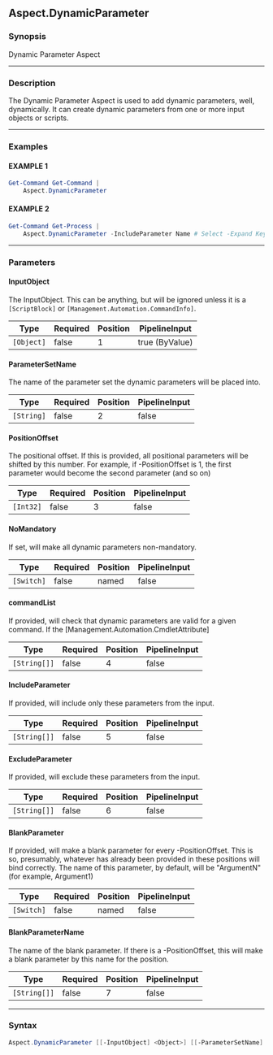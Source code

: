 Aspect.DynamicParameter
-----------------------




### Synopsis
Dynamic Parameter Aspect



---


### Description

The Dynamic Parameter Aspect is used to add dynamic parameters, well, dynamically.
It can create dynamic parameters from one or more input objects or scripts.



---


### Examples
#### EXAMPLE 1
```PowerShell
Get-Command Get-Command | 
    Aspect.DynamicParameter
```

#### EXAMPLE 2
```PowerShell
Get-Command Get-Process | 
    Aspect.DynamicParameter -IncludeParameter Name # Select -Expand Keys | Should -Be Name
```



---


### Parameters
#### **InputObject**

The InputObject.
This can be anything, but will be ignored unless it is a `[ScriptBlock]` or `[Management.Automation.CommandInfo]`.






|Type      |Required|Position|PipelineInput |
|----------|--------|--------|--------------|
|`[Object]`|false   |1       |true (ByValue)|



#### **ParameterSetName**

The name of the parameter set the dynamic parameters will be placed into.






|Type      |Required|Position|PipelineInput|
|----------|--------|--------|-------------|
|`[String]`|false   |2       |false        |



#### **PositionOffset**

The positional offset.  If this is provided, all positional parameters will be shifted by this number.
For example, if -PositionOffset is 1, the first parameter would become the second parameter (and so on)






|Type     |Required|Position|PipelineInput|
|---------|--------|--------|-------------|
|`[Int32]`|false   |3       |false        |



#### **NoMandatory**

If set, will make all dynamic parameters non-mandatory.






|Type      |Required|Position|PipelineInput|
|----------|--------|--------|-------------|
|`[Switch]`|false   |named   |false        |



#### **commandList**

If provided, will check that dynamic parameters are valid for a given command.
If the [Management.Automation.CmdletAttribute]






|Type        |Required|Position|PipelineInput|
|------------|--------|--------|-------------|
|`[String[]]`|false   |4       |false        |



#### **IncludeParameter**

If provided, will include only these parameters from the input.






|Type        |Required|Position|PipelineInput|
|------------|--------|--------|-------------|
|`[String[]]`|false   |5       |false        |



#### **ExcludeParameter**

If provided, will exclude these parameters from the input.






|Type        |Required|Position|PipelineInput|
|------------|--------|--------|-------------|
|`[String[]]`|false   |6       |false        |



#### **BlankParameter**

If provided, will make a blank parameter for every -PositionOffset.
This is so, presumably, whatever has already been provided in these positions will bind correctly.
The name of this parameter, by default, will be "ArgumentN" (for example, Argument1)






|Type      |Required|Position|PipelineInput|
|----------|--------|--------|-------------|
|`[Switch]`|false   |named   |false        |



#### **BlankParameterName**

The name of the blank parameter.
If there is a -PositionOffset, this will make a blank parameter by this name for the position.






|Type        |Required|Position|PipelineInput|
|------------|--------|--------|-------------|
|`[String[]]`|false   |7       |false        |





---


### Syntax
```PowerShell
Aspect.DynamicParameter [[-InputObject] <Object>] [[-ParameterSetName] <String>] [[-PositionOffset] <Int32>] [-NoMandatory] [[-commandList] <String[]>] [[-IncludeParameter] <String[]>] [[-ExcludeParameter] <String[]>] [-BlankParameter] [[-BlankParameterName] <String[]>] [<CommonParameters>]
```
